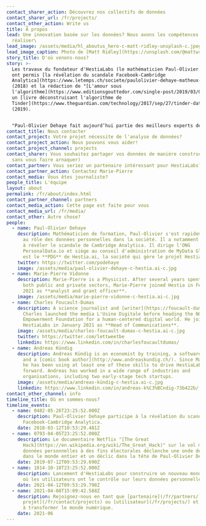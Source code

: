 ```yaml
---
contact_sharer_action: Découvrez nos collectifs de données
contact_sharer_url: /fr/projects/
contact_other_action: Write us
title: À propos
lead: Une innovation basée sur les données? Nous avons les compétences pour la
  réaliser\
lead_image: /assets/media/hl_aboutus_hero-c-matt-ridley-unsplash-c.jpeg
lead_image_caption: Photo de [Matt Ridley](https://unsplash.com/@mattwridley)
story_title: D'où venons-nous?
story: >-
  Les travaux du fondateur d'HestiaLabs (le mathématicien Paul-Olivier Dehaye)
  ont permis [la révélation du scandale Facebook-Cambridge
  Analytica](https://www.letemps.ch/societe/paulolivier-dehaye-matheux-ennemi-facebook)
  (2018) et la rédaction de "[L'amour sous
  l'algorithme](https://www.editionsgouttedor.com/single-post/2019/03/07/-l-amour-sous-algorithme-de-judith-duportail)",
  un [livre déconstruisant l'algorithme de
  Tinder](https://www.theguardian.com/technology/2017/sep/27/tinder-data-privacy-tech-eu-general-data-protection-regulation)
  (2019).


  "Paul-Olivier Dehaye fait aujourd’hui partie des meilleurs experts de cette problématique dans le monde. Son objectif n’est pas de gravir davantage ce genre de sommet. Plutôt de contribuer à l’émergence de solutions et d’instruments susceptibles de faire évoluer les choses", écrit [Paris-Match](https://paris-match.ch/labecedaire-de-paul-olivier-dehaye/). Il a construit une équipe de développeurs, analystes, communicants, et a créé HestiaLabs pour faire cela.
contact_title: Nous contacter
contact_project: Votre projet nécessite de l'analyse de données?
contact_project_action: Nous pouvons vous aider!
contact_project_channel: projects
contact_sharer: Vous souhaitez partager vos données de manière constructive (et
  sans vous faire arnaquer)
contact_partner: Vous seriez un partenaire intéressant pour HestiaLabs?
contact_partner_action: Contactez Marie-Pierre
contact_media: Vous êtes journaliste?
people_title: L'équipe
layout: about
permalink: /fr/about/index.html
contact_partner_channel: partners
contact_media_action: Cette page est faite pour vous
contact_media_url: /fr/media/
contact_other: Autre chose?
people:
  - name: Paul-Olivier Dehaye
    description: Mathématicien de formation, Paul-Olivier s'est rapidement intéressé
      au rôle des données personnelles dans la société. Il a notamment contribué
      à révéler le scandale de Cambridge Analytica. Il dirige l'ONG
      PersonalData.io et siège au conseil d'administration de MyData Global. Il
      est le **PDG** de Hestia.ai, la société qui gère le projet HestiaLabs.
    twitter: https://twitter.com/podehaye
    image: /assets/media/paul-olivier-dehaye-c-hestia.ai-c.jpg
  - name: Marie-Pierre Vidonne
    description: Marie-Pierre is a Physicist. After several years spent in R&D in
      both public and private sectors, Marie-Pierre joined Hestia in February
      2021 as **analyst and grant officer**.
    image: /assets/media/marie-pierre-vidonne-c-hestia.ai-c.jpg
  - name: Charles Foucault-Dumas
    description: A science journalist and [writer](https://foucault-dumas.ch/),
      Charles launched the media L'Usine Digitale before heading the NGO
      Empowerment Foundation for a human-centered digital world. He joined
      HestiaLabs in January 2021 as **Head of Communications**.
    image: /assets/media/charles-foucault-dumas-c-hestia.ai-c.jpg
    twitter: https://twitter.com/lettweetbe
    linkedin: https://www.linkedin.com/in/charlesfoucaultdumas/
  - name: Andreas Kündig
    description: Andreas Kündig is an economist by training, a software developer,
      and a [comic book author](http://www.andreaskundig.ch/). Since March 2021,
      he has been using at least one of these skills to drive HestiaLabs
      forward. Andreas has worked in a wide range of industries and
      organisations, including two early-stage tech startups.
    image: /assets/media/andreas-kündig-c-hestia.ai-c.jpg
    linkedin: https://www.linkedin.com/in/andreas-k%C3%BCndig-73b422b/
contact_other_channel: info
timeline_title: Où en sommes-nous?
timeline_events:
  - name: 0482-05-26T23:25:52.000Z
    description: Paul-Olivier Dehaye participe à la révélation du scandale
      Facebook-Cambridge Analytica.
    date: 2018-03-12T10:53:29.481Z
  - name: 0793-04-05T23:25:52.000Z
    description: Le documentaire Netflix "[The Great
      Hack](https://en.wikipedia.org/wiki/The_Great_Hack)" sur le vol massif de
      données personnelles à des fins électorales déclenche une onde de choc
      dans le monde entier et un déclic dans la tête de Paul-Olivier Dehaye.
    date: 2019-07-12T09:53:29.690Z
  - name: 1814-10-18T23:25:52.000Z
    description: Lancement d'HestiaLabs pour construire un nouveau monde numérique
      où les utilisateurs ont le contrôle sur leurs données personnelles.
    date: 2021-04-12T09:53:29.798Z
  - name: 2021-04-08T15:09:42.588Z
    description: Rejoignez-nous en tant que [partenaire](/fr/partners/), [leader de
      projet](/fr/contact/projects) ou [utilisateur](/fr/projects/) et commencez
      à transformer le monde numérique.
    date: 2021-06
---
```

